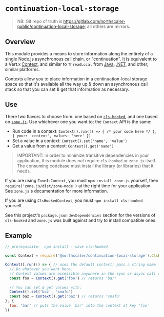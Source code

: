 # `continuation-local-storage`
>NB: Git repo of truth is https://gitlab.com/northscaler-public/continuation-local-storage; all others are mirrors.

## Overview
This module provides a means to store information along the entirety of a single Node.js asynchronous call chain, or "continuation".
It is equivalent to a Vert.x [Context](https://vertx.io/docs/apidocs/index.html?io/vertx/core/Context.html), and similar to `ThreadLocal` from [Java](https://docs.oracle.com/en/java/javase/13/docs/api/java.base/java/lang/ThreadLocal.html), [.NET](https://docs.microsoft.com/en-us/dotnet/api/system.threading.threadlocal-1), and other, similar platforms.

Contexts allow you to place information in a continuation-local storage space so that it's available all the way up & down an asynchronous call stack so that you can set & get that information as necessary.

## Use
There two flavors to choose from: one based on [`cls-hooked`](https://www.npmjs.com/package/cls-hooked), and one based on [`zone.js`](https://www.npmjs.com/package/zone.js).
Use whichever one you want to; the `Context` API is the same:
* Run code in a context: `Context().run(() => { /* your code here */ }, { your: 'context', values: 'here' })`
* Set a value in a context: `Context().set('name', 'value')`
* Get a value from a context: `Context().get('name')`

>IMPORTANT:
> In order to minimize transitive dependencies in your application, this module does _not_ require `cls-hooked` or `zone.js` itself.
> The consuming codebase must install the library (or libraries) that it needs.

If you are using `ZoneJsContext`, you must `npm install zone.js` yourself, then `require('zone.js/dist/zone-node')` at the right time for your application.
See `zone.js`'s documentation for more information.

If you are using `ClsHookedContext`, you must `npm install cls-hooked` yourself.

See this project's `package.json` `devDependencies` section for the versions of `cls-hooked` and `zone.js` was built against and try to install compatible ones.

## Example
```javascript
// prerequisite:  npm install --save cls-hooked

const Context = require('@northscaler/continuation-local-storage').ClsHookedContext // or ZoneJsContext

Context().run(() => { // uses the default context; pass a string name for a custom context
  // Do whatever you want here.
  // Context values are accessible anywhere in the sync or async call stack:
  const foo = Context().get('foo') // returns 'bar'
  
  // You can set & get values with:
  Context().set('baz', 'snafu')
  const baz = Context().get('baz') // returns 'snafu'
}, {
  foo: 'bar' // puts the value 'bar' into the context at key 'foo'
})
```
